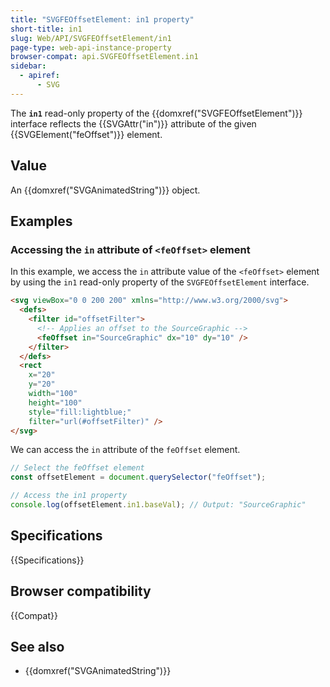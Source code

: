 ```yaml
---
title: "SVGFEOffsetElement: in1 property"
short-title: in1
slug: Web/API/SVGFEOffsetElement/in1
page-type: web-api-instance-property
browser-compat: api.SVGFEOffsetElement.in1
sidebar:
  - apiref:
      - SVG
---
```


The **`in1`** read-only property of the {{domxref("SVGFEOffsetElement")}} interface reflects the {{SVGAttr("in")}} attribute of the given {{SVGElement("feOffset")}} element.

## Value

An {{domxref("SVGAnimatedString")}} object.

## Examples

### Accessing the `in` attribute of `<feOffset>` element

In this example, we access the `in` attribute value of the `<feOffset>` element by using the `in1` read-only property of the `SVGFEOffsetElement` interface.

```html
<svg viewBox="0 0 200 200" xmlns="http://www.w3.org/2000/svg">
  <defs>
    <filter id="offsetFilter">
      <!-- Applies an offset to the SourceGraphic -->
      <feOffset in="SourceGraphic" dx="10" dy="10" />
    </filter>
  </defs>
  <rect
    x="20"
    y="20"
    width="100"
    height="100"
    style="fill:lightblue;"
    filter="url(#offsetFilter)" />
</svg>
```

We can access the `in` attribute of the `feOffset` element.

```js
// Select the feOffset element
const offsetElement = document.querySelector("feOffset");

// Access the in1 property
console.log(offsetElement.in1.baseVal); // Output: "SourceGraphic"
```

## Specifications

{{Specifications}}

## Browser compatibility

{{Compat}}

## See also

- {{domxref("SVGAnimatedString")}}
